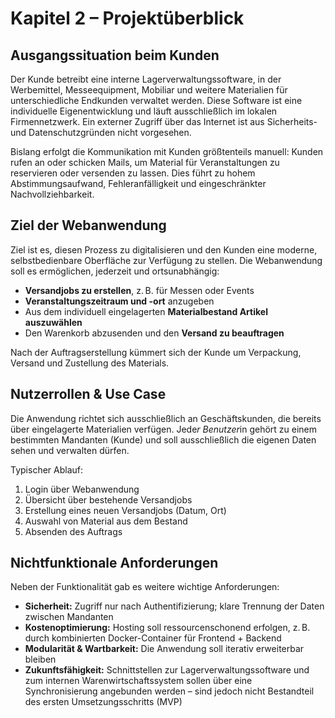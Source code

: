 # Kapitel 2 – Projektüberblick

## Ausgangssituation beim Kunden

Der Kunde betreibt eine interne Lagerverwaltungssoftware, in der Werbemittel, Messeequipment, Mobiliar und weitere Materialien für unterschiedliche Endkunden verwaltet werden. Diese Software ist eine individuelle Eigenentwicklung und läuft ausschließlich im lokalen Firmennetzwerk. Ein externer Zugriff über das Internet ist aus Sicherheits- und Datenschutzgründen nicht vorgesehen.

Bislang erfolgt die Kommunikation mit Kunden größtenteils manuell: Kunden rufen an oder schicken Mails, um Material für Veranstaltungen zu reservieren oder versenden zu lassen. Dies führt zu hohem Abstimmungsaufwand, Fehleranfälligkeit und eingeschränkter Nachvollziehbarkeit.

## Ziel der Webanwendung

Ziel ist es, diesen Prozess zu digitalisieren und den Kunden eine moderne, selbstbedienbare Oberfläche zur Verfügung zu stellen. Die Webanwendung soll es ermöglichen, jederzeit und ortsunabhängig:

- **Versandjobs zu erstellen**, z. B. für Messen oder Events
- **Veranstaltungszeitraum und -ort** anzugeben
- Aus dem individuell eingelagerten **Materialbestand Artikel auszuwählen**
- Den Warenkorb abzusenden und den **Versand zu beauftragen**

Nach der Auftragserstellung kümmert sich der Kunde um Verpackung, Versand und Zustellung des Materials.

## Nutzerrollen & Use Case

Die Anwendung richtet sich ausschließlich an Geschäftskunden, die bereits über eingelagerte Materialien verfügen. Jede*r Benutzer*in gehört zu einem bestimmten Mandanten (Kunde) und soll ausschließlich die eigenen Daten sehen und verwalten dürfen.

Typischer Ablauf:
1. Login über Webanwendung
2. Übersicht über bestehende Versandjobs
3. Erstellung eines neuen Versandjobs (Datum, Ort)
4. Auswahl von Material aus dem Bestand
5. Absenden des Auftrags

## Nichtfunktionale Anforderungen

Neben der Funktionalität gab es weitere wichtige Anforderungen:

- **Sicherheit:** Zugriff nur nach Authentifizierung; klare Trennung der Daten zwischen Mandanten
- **Kostenoptimierung:** Hosting soll ressourcenschonend erfolgen, z. B. durch kombinierten Docker-Container für Frontend + Backend
- **Modularität & Wartbarkeit:** Die Anwendung soll iterativ erweiterbar bleiben
- **Zukunftsfähigkeit:** Schnittstellen zur Lagerverwaltungssoftware und zum internen Warenwirtschaftssystem sollen über eine Synchronisierung angebunden werden – sind jedoch nicht Bestandteil des ersten Umsetzungsschritts (MVP)
